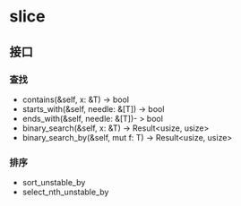 # slice



## 接口

### 查找

- contains(&self, x: &T) -> bool
- starts_with(&self, needle: &[T]) -> bool
- ends_with(&self,  needle: &[T])- > bool
- binary_search(&self, x: &T) -> Result<usize, usize>
- binary_search_by(&self, mut f: T) -> Result<usize, usize>

### 排序

- sort_unstable_by
- select_nth_unstable_by
